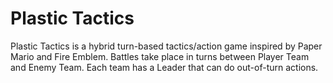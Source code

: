 # Plastic Tactics
Plastic Tactics is a hybrid turn-based tactics/action game inspired by Paper Mario and Fire Emblem. Battles take place in turns between Player Team and Enemy Team. Each team has a Leader that can do out-of-turn actions.
